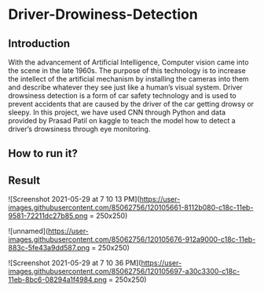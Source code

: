 # Driver-Drowiness-Detection

## Introduction

With the advancement of Artificial Intelligence, Computer vision came into the scene in the late 1960s. The purpose of this technology is to increase the intellect of the artificial mechanism by installing the cameras  into  them  and describe  whatever  they  see just  like  a human’s  visual  system. 
Driver drowsiness detection is a form of car safety technology and is used to prevent accidents that are caused by the driver of the car getting drowsy or sleepy. In this project, we have used CNN through Python and data provided by Prasad Patil on kaggle to teach the model how to detect a driver’s drowsiness through eye monitoring.

## How to run it?



## Result

![Screenshot 2021-05-29 at 7 10 13 PM](https://user-images.githubusercontent.com/85062756/120105661-8112b080-c18c-11eb-9581-72211dc27b85.png = 250x250)

![unnamed](https://user-images.githubusercontent.com/85062756/120105676-912a9000-c18c-11eb-883c-5fe43a9dd587.png = 250x250)

![Screenshot 2021-05-29 at 7 10 36 PM](https://user-images.githubusercontent.com/85062756/120105697-a30c3300-c18c-11eb-8bc6-08294a1f4984.png = 250x250)


